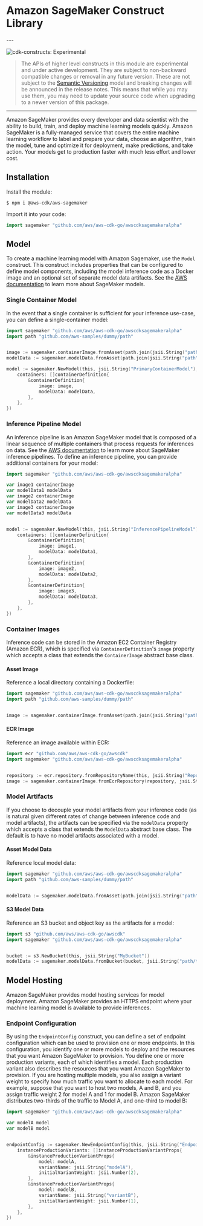 # Amazon SageMaker Construct Library

<!--BEGIN STABILITY BANNER-->---


![cdk-constructs: Experimental](https://img.shields.io/badge/cdk--constructs-experimental-important.svg?style=for-the-badge)

> The APIs of higher level constructs in this module are experimental and under active development.
> They are subject to non-backward compatible changes or removal in any future version. These are
> not subject to the [Semantic Versioning](https://semver.org/) model and breaking changes will be
> announced in the release notes. This means that while you may use them, you may need to update
> your source code when upgrading to a newer version of this package.

---
<!--END STABILITY BANNER-->

Amazon SageMaker provides every developer and data scientist with the ability to build, train, and
deploy machine learning models quickly. Amazon SageMaker is a fully-managed service that covers the
entire machine learning workflow to label and prepare your data, choose an algorithm, train the
model, tune and optimize it for deployment, make predictions, and take action. Your models get to
production faster with much less effort and lower cost.

## Installation

Install the module:

```console
$ npm i @aws-cdk/aws-sagemaker
```

Import it into your code:

```go
import sagemaker "github.com/aws/aws-cdk-go/awscdksagemakeralpha"
```

## Model

To create a machine learning model with Amazon Sagemaker, use the `Model` construct. This construct
includes properties that can be configured to define model components, including the model inference
code as a Docker image and an optional set of separate model data artifacts. See the [AWS
documentation](https://docs.aws.amazon.com/sagemaker/latest/dg/sagemaker-marketplace-develop.html)
to learn more about SageMaker models.

### Single Container Model

In the event that a single container is sufficient for your inference use-case, you can define a
single-container model:

```go
import sagemaker "github.com/aws/aws-cdk-go/awscdksagemakeralpha"
import path "github.com/aws-samples/dummy/path"


image := sagemaker.containerImage.fromAsset(path.join(jsii.String("path"), jsii.String("to"), jsii.String("Dockerfile"), jsii.String("directory")))
modelData := sagemaker.modelData.fromAsset(path.join(jsii.String("path"), jsii.String("to"), jsii.String("artifact"), jsii.String("file.tar.gz")))

model := sagemaker.NewModel(this, jsii.String("PrimaryContainerModel"), &modelProps{
	containers: []containerDefinition{
		&containerDefinition{
			image: image,
			modelData: modelData,
		},
	},
})
```

### Inference Pipeline Model

An inference pipeline is an Amazon SageMaker model that is composed of a linear sequence of multiple
containers that process requests for inferences on data. See the [AWS
documentation](https://docs.aws.amazon.com/sagemaker/latest/dg/inference-pipelines.html) to learn
more about SageMaker inference pipelines. To define an inference pipeline, you can provide
additional containers for your model:

```go
import sagemaker "github.com/aws/aws-cdk-go/awscdksagemakeralpha"

var image1 containerImage
var modelData1 modelData
var image2 containerImage
var modelData2 modelData
var image3 containerImage
var modelData3 modelData


model := sagemaker.NewModel(this, jsii.String("InferencePipelineModel"), &modelProps{
	containers: []containerDefinition{
		&containerDefinition{
			image: image1,
			modelData: modelData1,
		},
		&containerDefinition{
			image: image2,
			modelData: modelData2,
		},
		&containerDefinition{
			image: image3,
			modelData: modelData3,
		},
	},
})
```

### Container Images

Inference code can be stored in the Amazon EC2 Container Registry (Amazon ECR), which is specified
via `ContainerDefinition`'s `image` property which accepts a class that extends the `ContainerImage`
abstract base class.

#### Asset Image

Reference a local directory containing a Dockerfile:

```go
import sagemaker "github.com/aws/aws-cdk-go/awscdksagemakeralpha"
import path "github.com/aws-samples/dummy/path"


image := sagemaker.containerImage.fromAsset(path.join(jsii.String("path"), jsii.String("to"), jsii.String("Dockerfile"), jsii.String("directory")))
```

#### ECR Image

Reference an image available within ECR:

```go
import ecr "github.com/aws/aws-cdk-go/awscdk"
import sagemaker "github.com/aws/aws-cdk-go/awscdksagemakeralpha"


repository := ecr.repository.fromRepositoryName(this, jsii.String("Repository"), jsii.String("repo"))
image := sagemaker.containerImage.fromEcrRepository(repository, jsii.String("tag"))
```

### Model Artifacts

If you choose to decouple your model artifacts from your inference code (as is natural given
different rates of change between inference code and model artifacts), the artifacts can be
specified via the `modelData` property which accepts a class that extends the `ModelData` abstract
base class. The default is to have no model artifacts associated with a model.

#### Asset Model Data

Reference local model data:

```go
import sagemaker "github.com/aws/aws-cdk-go/awscdksagemakeralpha"
import path "github.com/aws-samples/dummy/path"


modelData := sagemaker.modelData.fromAsset(path.join(jsii.String("path"), jsii.String("to"), jsii.String("artifact"), jsii.String("file.tar.gz")))
```

#### S3 Model Data

Reference an S3 bucket and object key as the artifacts for a model:

```go
import s3 "github.com/aws/aws-cdk-go/awscdk"
import sagemaker "github.com/aws/aws-cdk-go/awscdksagemakeralpha"


bucket := s3.NewBucket(this, jsii.String("MyBucket"))
modelData := sagemaker.modelData.fromBucket(bucket, jsii.String("path/to/artifact/file.tar.gz"))
```

## Model Hosting

Amazon SageMaker provides model hosting services for model deployment. Amazon SageMaker provides an
HTTPS endpoint where your machine learning model is available to provide inferences.

### Endpoint Configuration

By using the `EndpointConfig` construct, you can define a set of endpoint configuration which can be
used to provision one or more endpoints. In this configuration, you identify one or more models to
deploy and the resources that you want Amazon SageMaker to provision. You define one or more
production variants, each of which identifies a model. Each production variant also describes the
resources that you want Amazon SageMaker to provision. If you are hosting multiple models, you also
assign a variant weight to specify how much traffic you want to allocate to each model. For example,
suppose that you want to host two models, A and B, and you assign traffic weight 2 for model A and 1
for model B. Amazon SageMaker distributes two-thirds of the traffic to Model A, and one-third to
model B:

```go
import sagemaker "github.com/aws/aws-cdk-go/awscdksagemakeralpha"

var modelA model
var modelB model


endpointConfig := sagemaker.NewEndpointConfig(this, jsii.String("EndpointConfig"), &endpointConfigProps{
	instanceProductionVariants: []instanceProductionVariantProps{
		&instanceProductionVariantProps{
			model: modelA,
			variantName: jsii.String("modelA"),
			initialVariantWeight: jsii.Number(2),
		},
		&instanceProductionVariantProps{
			model: modelB,
			variantName: jsii.String("variantB"),
			initialVariantWeight: jsii.Number(1),
		},
	},
})
```
